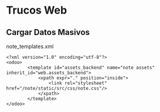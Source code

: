 # Trucos Web
## Cargar Datos Masivos

note_templates.xml
```
<?xml version="1.0" encoding="utf-8"?>
<odoo>
        <template id="assets_backend" name="note assets" inherit_id="web.assets_backend">
            <xpath expr="." position="inside">
                <link rel="stylesheet" href="/note/static/src/css/note.css"/>
            </xpath>
        </template>
</odoo>

```


